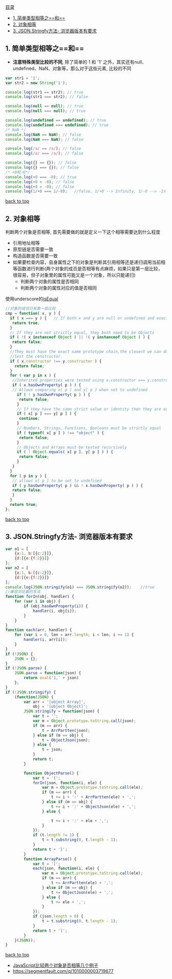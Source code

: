 [目录](#top)

- [1. 简单类型相等之==和==](#方式一)
- [2. 对象相等](#对象相等)
- [3. JSON.Stringfy方法- 浏览器版本有要求](#Stringfy方法)

<h2 id="方式一">1. 简单类型相等之==和==</h2>

- **注意特殊类型比较的不同**, 除了简单的 1 和 '1' 之外，其实还有null、undefined、NaN、对象等，那么对于这些元素, 比较的不同

```javascript
var str1 = '1';
var str2 = new String('1');

console.log(str1 == str2); // true
console.log(str1 === str2); // false

console.log(null == null); // true
console.log(null === null); // true

console.log(undefined == undefined); // true
console.log(undefined === undefined); // true
/* NaN */
console.log(NaN == NaN); // false
console.log(NaN === NaN); // false

console.log(/a/ == /a/); // false
console.log(/a/ === /a/); // false

console.log({} == {}); // false
console.log({} === {}); // false
/* +0和-0*/
console.log(+0 === -0); // true
console.log(+0 < -0); // false
console.log(+0 > -0); // false
console.log(1/+0 === 1/-0);   //false, 1/+0 --> Infinity, 1/-0 --> -Infinity
```

[back to top](#top)

<h2 id="对象相等">2. 对象相等</h2>

判断两个对象是否相等, 首先需要做的就是定义一下这个相等需要达到什么程度

- 引用地址相等
- 原型链是否需要一致
- 构造函数是否需要一致
- 如果要检查内容，自身属性之下的对象是判断其引用相等还是递归调用当前相等函数进行判断(两个对象的成员是否相等有点麻烦，如果只是第一层比较，很容易，但子对象里的属性可能又是一个对象，所以只能递归)
  - 判断两个对象的属性是否相同
  - 判断两个对象的属性对应的值是否相同

使用underscore的[isEqual](http://underscorejs.org/#isEqual)

```javascript
//对象的成员只有第一层比较
cmp = function( x, y ) { 
  if ( x === y ) {   // If both x and y are null or undefined and exactly the same 
   return true; 
  } 
  // If they are not strictly equal, they both need to be Objects 
  if ( !( x instanceof Object ) || !( y instanceof Object ) ) { 
   return false; 
  } 
  //They must have the exact same prototype chain,the closest we can do is
  //test the constructor. 
  if ( x.constructor !== y.constructor ) { 
    return false; 
  } 
  for ( var p in x ) { 
   //Inherited properties were tested using x.constructor === y.constructor
   if ( x.hasOwnProperty( p ) ) { 
   // Allows comparing x[ p ] and y[ p ] when set to undefined 
     if ( ! y.hasOwnProperty( p ) ) { 
      return false; 
     } 
     // If they have the same strict value or identity then they are equal 
     if ( x[ p ] === y[ p ] ) { 
      continue; 
     } 
     // Numbers, Strings, Functions, Booleans must be strictly equal 
     if ( typeof( x[ p ] ) !== "object" ) { 
      return false; 
     } 
     // Objects and Arrays must be tested recursively 
     if ( ! Object.equals( x[ p ], y[ p ] ) ) { 
      return false; 
     } 
   } 
  } 
  for ( p in y ) { 
   // allows x[ p ] to be set to undefined 
   if ( y.hasOwnProperty( p ) && ! x.hasOwnProperty( p ) ) { 
   return false; 
   } 
  } 
  return true; 
};
```

[back to top](#top)

<h2 id="Stringfy方法">3. JSON.Stringfy方法- 浏览器版本有要求</h2>

```javascript
var o1 = [
    {a:1, b:[{c:2}]},
    {d:[{e:{f:2}}]}
];
var o2 = [
    {a:1, b:[{c:2}]},
    {d:[{e:{f:2}}]}
];
console.log(JSON.stringify(o1) === JSON.stringify(o2));    //true
//兼容浏览器的写法
function forIn(obj, handler) {
    for (var i in obj) {
        if (obj.hasOwnProperty(i)) {
            handler(i, obj[i]);
        }
    }
}
function each(arr, handler) {
    for (var i = 0, len = arr.length; i < len; i += 1) {
        handler(i, arr[i]);
    }
}
if (!JSON) {
    JSON = {};
}
if (!JSON.parse) {
    JSON.parse = function(json) {
        return eval('1,' + json)
    };
}
if (!JSON.stringify) {
    (function(JSON) {
        var arr = '[object Array]',
            obj = '[object Object]';
        JSON.stringify = function(json) {
            var t = '';
            var m = Object.prototype.toString.call(json);
            if (m == arr) {
                t = ArrPartten(json);
            } else if (m == obj) {
                t = ObjectJson(json);
            } else {
                t = json;
            }
            return t;
        }

        function ObjectParse() {
            var t = '{';
            forIn(json, function(i, ele) {
                var m = Object.prototype.toString.call(ele);
                if (m == arr) {
                    t += i + ':' + ArrPartten(ele) + ',';
                } else if (m == obj) {
                    t += i + ':' + ObjectJson(ele) + ',';
                } else {

                    t += i + ':' + ele + ',';
                }
            });
            if (t.length != 1) {
                t = t.substring(0, t.length - 1);
            }
            return t + '}';
        }
        function ArrayParse() {
            var t = '[';
            each(json, function(i, ele) {
                var m = Object.prototype.toString.call(ele);
                if (m == arr) {
                    t += ArrPartten(ele) + ',';
                } else if (m == obj) {
                    t += ObjectJson(ele) + ',';
                } else {
                    t += ele + ',';
                }
            });
            if (json.length > 0) {
                t = t.substring(0, t.length - 1);
            }
            return t + ']';
        }
    }(JSON));
}
```

[back to top](#top)

- [JavaScript比较两个对象是否相等几个例子](https://yq.aliyun.com/ziliao/52338)
- https://segmentfault.com/q/1010000003719677
